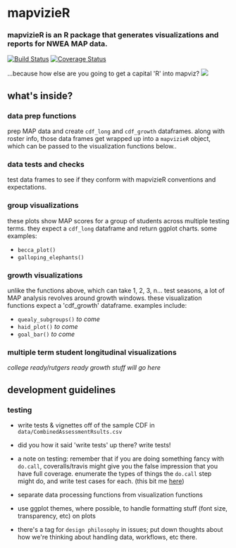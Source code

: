 # mapvizieR
### mapvizieR is an R package that generates visualizations and reports for NWEA MAP data.
[![Build Status](https://travis-ci.org/almartin82/mapvizieR.png?branch=master)](https://travis-ci.org/almartin82/mapvizieR) [![Coverage Status](https://coveralls.io/repos/almartin82/mapvizieR/badge.svg?branch=master)](https://coveralls.io/r/almartin82/mapvizieR?branch=master)

...because how else are you going to get a capital 'R' into mapviz?
<img src="https://upload.wikimedia.org/wikipedia/commons/thumb/0/0e/Arolsen_Klebeband_02_327.jpg/255px-Arolsen_Klebeband_02_327.jpg">

## what's inside?

### data prep functions
prep MAP data and create `cdf_long` and `cdf_growth` dataframes.
along with roster info, those data frames get wrapped up into a `mapvizieR` object, which can be passed to the visualization functions below..

### data tests and checks
test data frames to see if they conform with mapvizieR conventions and expectations.

### group visualizations
these plots show MAP scores for a group of students across multiple testing terms.  they expect a `cdf_long` dataframe and return ggplot charts.  some examples:

- `becca_plot()`
- `galloping_elephants()`


### growth visualizations
unlike the functions above, which can take 1, 2, 3, n... test seasons, a lot of MAP analysis revolves around growth windows.  these visualization functions expect a 'cdf_growth' dataframe.  examples include:

- `quealy_subgroups()` _to come_
- `haid_plot()` _to come_
- `goal_bar()`  _to come_

### multiple term student longitudinal visualizations
_college ready/rutgers ready growth stuff will go here_

## development guidelines

### testing
- write tests & vignettes off of the sample CDF in `data/CombinedAssessmentRsults.csv`

- did you how it said 'write tests' up there?  write tests!

- a note on testing: remember that if you are doing something fancy with `do.call`, coveralls/travis might give you the false impression that you have full coverage.  enumerate the types of things the `do.call` step might do, and write test cases for each.  (this bit me [here](https://github.com/almartin82/mapvizieR/blob/7bc5199bb8d7f2100ce809618d61011e509d4bf8/R/cdf_prep.R#L90))

- separate data processing functions from visualization functions

- use ggplot themes, where possible, to handle formatting stuff (font size, transparency, etc) on plots

- there's a tag for `design philosophy` in issues; put down thoughts about how we're thinking about handling data, workflows, etc there.

